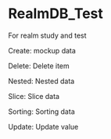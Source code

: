 # RealmDB_Test
For realm study and test

Create: mockup data

Delete: Delete item

Nested: Nested data

Slice: Slice data

Sorting: Sorting data

Update: Update value

